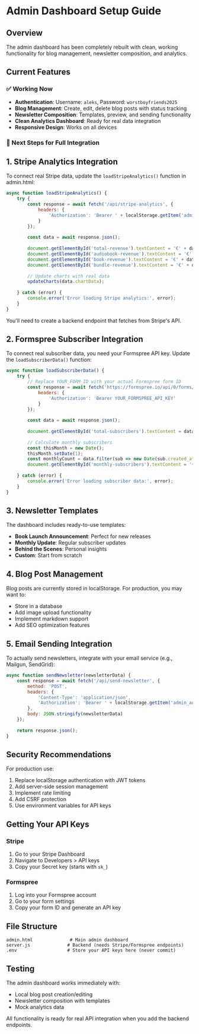 # Admin Dashboard Setup Guide

## Overview
The admin dashboard has been completely rebuilt with clean, working functionality for blog management, newsletter composition, and analytics.

## Current Features

### ✅ Working Now
- **Authentication**: Username: `aleks`, Password: `worstboyfriends2025`
- **Blog Management**: Create, edit, delete blog posts with status tracking
- **Newsletter Composition**: Templates, preview, and sending functionality
- **Clean Analytics Dashboard**: Ready for real data integration
- **Responsive Design**: Works on all devices

### 🔧 Next Steps for Full Integration

## 1. Stripe Analytics Integration

To connect real Stripe data, update the `loadStripeAnalytics()` function in admin.html:

```javascript
async function loadStripeAnalytics() {
    try {
        const response = await fetch('/api/stripe-analytics', {
            headers: {
                'Authorization': 'Bearer ' + localStorage.getItem('admin_auth')
            }
        });
        
        const data = await response.json();
        
        document.getElementById('total-revenue').textContent = '€' + data.totalRevenue.toLocaleString();
        document.getElementById('audiobook-revenue').textContent = '€' + data.audiobookRevenue.toLocaleString();
        document.getElementById('book-revenue').textContent = '€' + data.bookRevenue.toLocaleString();
        document.getElementById('bundle-revenue').textContent = '€' + data.bundleRevenue.toLocaleString();
        
        // Update charts with real data
        updateCharts(data.chartData);
        
    } catch (error) {
        console.error('Error loading Stripe analytics:', error);
    }
}
```

You'll need to create a backend endpoint that fetches from Stripe's API.

## 2. Formspree Subscriber Integration

To connect real subscriber data, you need your Formspree API key. Update the `loadSubscriberData()` function:

```javascript
async function loadSubscriberData() {
    try {
        // Replace YOUR_FORM_ID with your actual Formspree form ID
        const response = await fetch('https://formspree.io/api/0/forms/YOUR_FORM_ID/submissions', {
            headers: {
                'Authorization': 'Bearer YOUR_FORMSPREE_API_KEY'
            }
        });
        
        const data = await response.json();
        
        document.getElementById('total-subscribers').textContent = data.length.toLocaleString();
        
        // Calculate monthly subscribers
        const thisMonth = new Date();
        thisMonth.setDate(1);
        const monthlyCount = data.filter(sub => new Date(sub.created_at) >= thisMonth).length;
        document.getElementById('monthly-subscribers').textContent = '+' + monthlyCount.toLocaleString();
        
    } catch (error) {
        console.error('Error loading subscriber data:', error);
    }
}
```

## 3. Newsletter Templates

The dashboard includes ready-to-use templates:
- **Book Launch Announcement**: Perfect for new releases
- **Monthly Update**: Regular subscriber updates
- **Behind the Scenes**: Personal insights
- **Custom**: Start from scratch

## 4. Blog Post Management

Blog posts are currently stored in localStorage. For production, you may want to:
- Store in a database
- Add image upload functionality
- Implement markdown support
- Add SEO optimization features

## 5. Email Sending Integration

To actually send newsletters, integrate with your email service (e.g., Mailgun, SendGrid):

```javascript
async function sendNewsletter(newsletterData) {
    const response = await fetch('/api/send-newsletter', {
        method: 'POST',
        headers: {
            'Content-Type': 'application/json',
            'Authorization': 'Bearer ' + localStorage.getItem('admin_auth')
        },
        body: JSON.stringify(newsletterData)
    });
    
    return response.json();
}
```

## Security Recommendations

For production use:
1. Replace localStorage authentication with JWT tokens
2. Add server-side session management
3. Implement rate limiting
4. Add CSRF protection
5. Use environment variables for API keys

## Getting Your API Keys

### Stripe
1. Go to your Stripe Dashboard
2. Navigate to Developers > API keys
3. Copy your Secret key (starts with `sk_`)

### Formspree
1. Log into your Formspree account
2. Go to your form settings
3. Copy your form ID and generate an API key

## File Structure

```
admin.html              # Main admin dashboard
server.js              # Backend (needs Stripe/Formspree endpoints)
.env                   # Store your API keys here (never commit)
```

## Testing

The admin dashboard works immediately with:
- Local blog post creation/editing
- Newsletter composition with templates
- Mock analytics data

All functionality is ready for real API integration when you add the backend endpoints.
